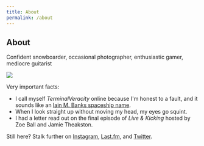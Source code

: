 ```yaml
---
title: About
permalink: /about
---
```


<section class="grid" id="about">

<h1>About</h1>

<p class="description">Confident snowboarder, occasional photographer, enthusiastic gamer, mediocre guitarist</p>

<img src="/assets/about/neil.jpg" class="full-width">

<p>Very important facts:</p>

<ul>
	<li>I call myself <em>TerminalVeracity</em> online because I'm honest to a fault, and it sounds like an <a href="https://theculture.fandom.com/wiki/List_of_spacecraft#Novels">Iain M. Banks spaceship name</a>.</li>
	<li>When I look straight up without moving my head, my eyes go squint.</li>
	<li>I had a letter read out on the final episode of <em>Live & Kicking</em> hosted by Zoe Ball and Jamie Theakston.</li>
</ul>

<p>Still here? Stalk further on <a href="https://www.instagram.com/terminalveracity/">Instagram</a>, <a href="https://www.last.fm/user/deepthought">Last.fm</a>, and <a href="https://twitter.com/neildawson">Twitter</a>.</p>

</section>